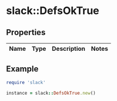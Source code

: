 # slack::DefsOkTrue

## Properties

| Name | Type | Description | Notes |
| ---- | ---- | ----------- | ----- |

## Example

```ruby
require 'slack'

instance = slack::DefsOkTrue.new()
```

